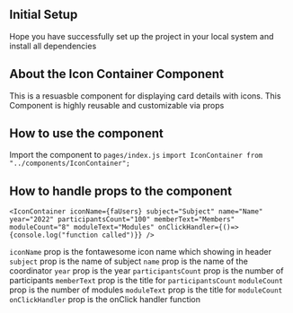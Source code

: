 ## Initial Setup

Hope you have successfully set up the project in your local system and install all dependencies

## About the Icon Container Component

This is a resuasble component for displaying card details with icons. This Component is highly reusable and customizable via props

## How to use the component

Import the component to `pages/index.js`
`import IconContainer from "../components/IconContainer";`

## How to handle props to the component

```
<IconContainer iconName={faUsers} subject="Subject" name="Name" year="2022" participantsCount="100" memberText="Members" moduleCount="8" moduleText="Modules" onClickHandler={()=>{console.log("function called")}} />
```

`iconName` prop is the fontawesome icon name which showing in header
`subject` prop is the name of subject
`name` prop is the name of the coordinator
`year` prop is the year
`participantsCount` prop is the number of participants
`memberText` prop is the title for `participantsCount`
`moduleCount` prop is the number of modules
`moduleText` prop is the title for `moduleCount`
`onClickHandler` prop is the onClick handler function
